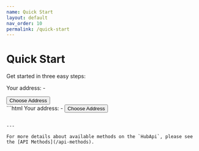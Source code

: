 ```yaml
---
name: Quick Start
layout: default
nav_order: 10
permalink: /quick-start
---
```


# Quick Start

Get started in three easy steps:

<div class="code-example">
  <p>Your address: <span id="output">-</span></p>
  <button id="choose-address" class="btn btn-primary mb-1">Choose Address</button>

  <script
    src="https://cdn.jsdelivr.net/npm/@nimiq/hub-api@v1.0/dist/standalone/HubApi.standalone.umd.js"
    integrity="sha256-HZuohwzM5nRdRQh3HLpAcYGbpNe6PtqZRyK+VvUI+nU=" crossorigin="anonymous"></script>
  <script>
    const hubApi = new HubApi('https://hub.nimiq-testnet.com');

    document.getElementById('choose-address').addEventListener('click', async function(event) {
      const output = document.getElementById('output');

      try {
        const result = await hubApi.chooseAddress({ appName: 'Hub API Docs' });
        output.textContent = result.address;
      } catch (error) {
        output.textContent = error.message;
      }
    });
  </script>
</div>
```html
Your address: <span id="output">-</span>
<button id="choose-address">Choose Address</button>

<!-- 1. Include the Hub API from a CDN -->
<script
  src="https://cdn.jsdelivr.net/npm/@nimiq/hub-api@v1.0/dist/standalone/HubApi.standalone.umd.js"
  integrity="sha256-HZuohwzM5nRdRQh3HLpAcYGbpNe6PtqZRyK+VvUI+nU=" crossorigin="anonymous"></script>
<script>
  // 2. Initialize the Hub API for the testnet (for mainnet use 'https://hub.nimiq.com')
  const hubApi = new HubApi('https://hub.nimiq-testnet.com');

  // 3. Add a click handler to start a Hub API request
  document.getElementById('choose-address').addEventListener('click', async function(event) {
    const output = document.getElementById('output');

    try {
      const result = await hubApi.chooseAddress({ appName: 'Hub API Docs' });
      output.textContent = result.address;
    } catch (error) {
      output.textContent = error.message;
    }
  });
</script>
```

---

For more details about available methods on the `HubApi`, please see the [API Methods](/api-methods).
